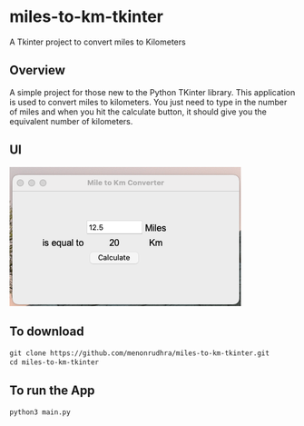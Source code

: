 # miles-to-km-tkinter
A Tkinter project to convert miles to Kilometers

## Overview
A simple project for those new to the Python TKinter library. This application is used to convert miles to kilometers. You just need to type in the number of miles and when you hit the calculate button, it should give you the equivalent number of kilometers.

## UI
![Screenshot of PONG game](./assets/images/miles-to-km-ui.png)

## To download

```
git clone https://github.com/menonrudhra/miles-to-km-tkinter.git
cd miles-to-km-tkinter
```

## To run the App 

```
python3 main.py
```

